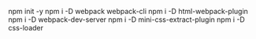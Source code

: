 npm init -y
npm i -D webpack webpack-cli
npm i -D html-webpack-plugin
npm i -D webpack-dev-server
npm i -D mini-css-extract-plugin
npm i -D css-loader

